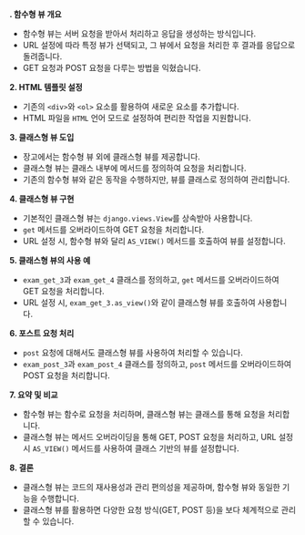 **. 함수형 뷰 개요**

- 함수형 뷰는 서버 요청을 받아서 처리하고 응답을 생성하는 방식입니다.
- URL 설정에 따라 특정 뷰가 선택되고, 그 뷰에서 요청을 처리한 후 결과를 응답으로 돌려줍니다.
- GET 요청과 POST 요청을 다루는 방법을 익혔습니다.

**2. HTML 템플릿 설정**

- 기존의 `<div>`와 `<ol>` 요소를 활용하여 새로운 요소를 추가합니다.
- HTML 파일을 `HTML` 언어 모드로 설정하여 편리한 작업을 지원합니다.

**3. 클래스형 뷰 도입**

- 장고에서는 함수형 뷰 외에 클래스형 뷰를 제공합니다.
- 클래스형 뷰는 클래스 내부에 메서드를 정의하여 요청을 처리합니다.
- 기존의 함수형 뷰와 같은 동작을 수행하지만, 뷰를 클래스로 정의하여 관리합니다.

**4. 클래스형 뷰 구현**

- 기본적인 클래스형 뷰는 `django.views.View`를 상속받아 사용합니다.
- `get` 메서드를 오버라이드하여 GET 요청을 처리합니다.
- URL 설정 시, 함수형 뷰와 달리 `AS_VIEW()` 메서드를 호출하여 뷰를 설정합니다.

**5. 클래스형 뷰의 사용 예**

- `exam_get_3`과 `exam_get_4` 클래스를 정의하고, `get` 메서드를 오버라이드하여 GET 요청을 처리합니다.
- URL 설정 시, `exam_get_3.as_view()`와 같이 클래스형 뷰를 호출하여 사용합니다.

**6. 포스트 요청 처리**

- `post` 요청에 대해서도 클래스형 뷰를 사용하여 처리할 수 있습니다.
- `exam_post_3`과 `exam_post_4` 클래스를 정의하고, `post` 메서드를 오버라이드하여 POST 요청을 처리합니다.

**7. 요약 및 비교**

- 함수형 뷰는 함수로 요청을 처리하며, 클래스형 뷰는 클래스를 통해 요청을 처리합니다.
- 클래스형 뷰는 메서드 오버라이딩을 통해 GET, POST 요청을 처리하고, URL 설정 시 `AS_VIEW()` 메서드를 사용하여 클래스 기반의 뷰를 설정합니다.

**8. 결론**

- 클래스형 뷰는 코드의 재사용성과 관리 편의성을 제공하며, 함수형 뷰와 동일한 기능을 수행합니다.
- 클래스형 뷰를 활용하면 다양한 요청 방식(GET, POST 등)을 보다 체계적으로 관리할 수 있습니다.
